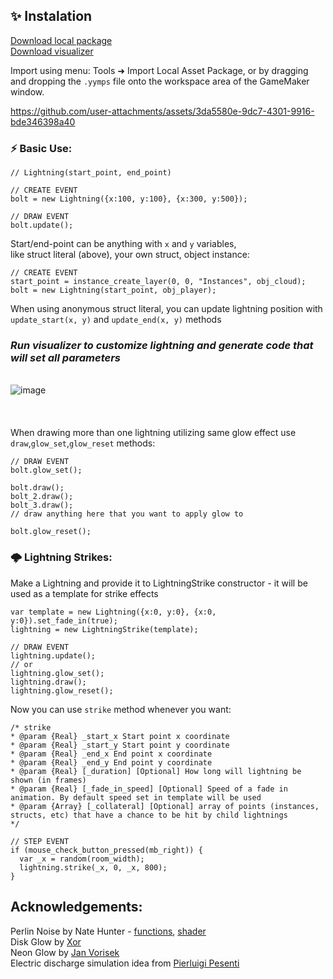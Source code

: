 ## ✨ Instalation
[Download local package](https://github.com/kleof/LightningMaker/releases) \
[Download visualizer](https://github.com/kleof/LightningMaker/archive/refs/heads/main.zip) 

Import using menu: Tools ➜ Import Local Asset Package, or by dragging and dropping the `.yymps` file onto the workspace area of the GameMaker window.

https://github.com/user-attachments/assets/3da5580e-9dc7-4301-9916-bde346398a40


### ⚡ Basic Use:
```gml
// Lightning(start_point, end_point)

// CREATE EVENT
bolt = new Lightning({x:100, y:100}, {x:300, y:500});

// DRAW EVENT
bolt.update();
```
Start/end-point can be anything with `x` and `y` variables,  
like struct literal (above), your own struct, object instance:
```gml
// CREATE EVENT
start_point = instance_create_layer(0, 0, "Instances", obj_cloud);
bolt = new Lightning(start_point, obj_player);
```
When using anonymous struct literal, you can update lightning position with `update_start(x, y)` and `update_end(x, y)` methods

### _Run visualizer to customize lightning and generate code that will set all parameters_
\
![image](https://github.com/user-attachments/assets/ce5ea202-85ad-495c-8815-51ffafd199e6)
\
\
\
\
When drawing more than one lightning utilizing same glow effect use `draw`,`glow_set`,`glow_reset` methods:
```gml
// DRAW EVENT
bolt.glow_set();

bolt.draw();
bolt_2.draw();
bolt_3.draw();
// draw anything here that you want to apply glow to

bolt.glow_reset();
```
### 🌩️ Lightning Strikes:
Make a Lightning and provide it to LightningStrike constructor - it will be used as a template for strike effects
```gml
var template = new Lightning({x:0, y:0}, {x:0, y:0}).set_fade_in(true);
lightning = new LightningStrike(template);

// DRAW EVENT
lightning.update();
// or
lightning.glow_set();
lightning.draw();
lightning.glow_reset();
```
Now you can use `strike` method whenever you want:
```gml
/* strike
* @param {Real} _start_x Start point x coordinate
* @param {Real} _start_y Start point y coordinate
* @param {Real} _end_x End point x coordinate
* @param {Real} _end_y End point y coordinate
* @param {Real} [_duration] [Optional] How long will lightning be shown (in frames)
* @param {Real} [_fade_in_speed] [Optional] Speed of a fade in animation. By default speed set in template will be used
* @param {Array} [_collateral] [Optional] array of points (instances, structs, etc) that have a chance to be hit by child lightnings
*/

// STEP EVENT
if (mouse_check_button_pressed(mb_right)) {
  var _x = random(room_width);
  lightning.strike(_x, 0, _x, 800);
}
```

## Acknowledgements:
Perlin Noise by Nate Hunter - [functions](https://github.com/badwrongg/gm_camera_and_views/blob/main/scripts/perlin_noise_lib/perlin_noise_lib.gml), [shader](https://github.com/badwrongg/gm_camera_and_views/tree/main/shaders/shd_perlin_noise_glsl_es)  
Disk Glow by [Xor](https://github.com/XorDev)  
Neon Glow by [Jan Vorisek](https://github.com/odditica/NeonGlow)  
Electric discharge simulation idea from [Pierluigi Pesenti](https://web.archive.org/web/20110802053412/http://blog.oaxoa.com/2009/04/26/actionscript-3-lightning-class-step-2/)  

